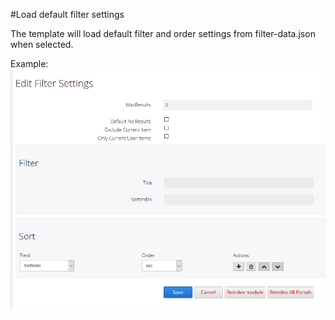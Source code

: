 #Load default filter settings 

The template will load default filter and order settings from filter-data.json when selected.

Example:<br>
![CkEditor Options](template.png "Empty Base Template Multiple Items")
